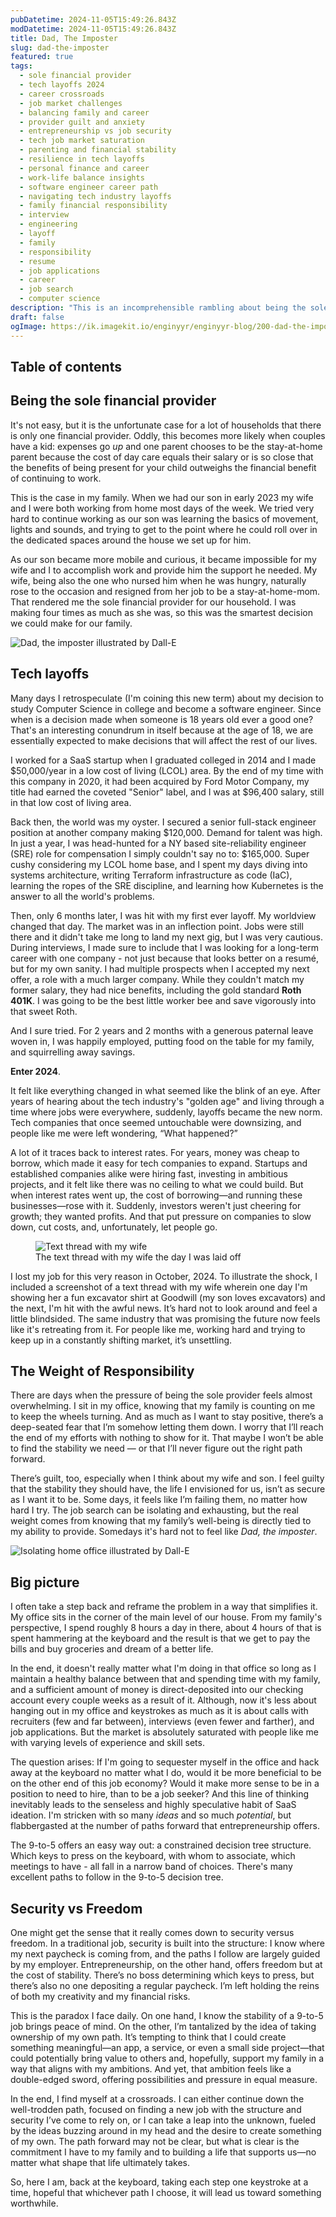 ```yaml
---
pubDatetime: 2024-11-05T15:49:26.843Z
modDatetime: 2024-11-05T15:49:26.843Z
title: Dad, The Imposter
slug: dad-the-imposter
featured: true
tags:
  - sole financial provider
  - tech layoffs 2024
  - career crossroads
  - job market challenges
  - balancing family and career
  - provider guilt and anxiety
  - entrepreneurship vs job security
  - tech job market saturation
  - parenting and financial stability
  - resilience in tech layoffs
  - personal finance and career
  - work-life balance insights
  - software engineer career path
  - navigating tech industry layoffs
  - family financial responsibility
  - interview
  - engineering
  - layoff
  - family
  - responsibility
  - resume
  - job applications
  - career
  - job search
  - computer science
description: "This is an incomprehensible rambling about being the sole financial provider for the family and being a part of the tech layoff, from the perspective of a dad in that situation."
draft: false
ogImage: https://ik.imagekit.io/enginyyr/enginyyr-blog/200-dad-the-imposter/Screenshot%202024-11-06%20at%203.37.31%E2%80%AFPM.png?updatedAt=1730925626000
---
```


## Table of contents

## Being the sole financial provider

It's not easy, but it is the unfortunate case for a lot of households that there is only one financial provider. Oddly, this becomes more likely when couples have a kid: expenses go *up* and one parent chooses to be the stay-at-home parent because the cost of day care equals their salary or is so close that the benefits of being present for your child outweighs the financial benefit of continuing to work.

This is the case in my family. When we had our son in early 2023 my wife and I were both working from home most days of the week. We tried very hard to continue working as our son was learning the basics of movement, lights and sounds, and trying to get to the point where he could roll over in the dedicated spaces around the house we set up for him.

As our son became more mobile and curious, it became impossible for my wife and I to accomplish work and provide him the support he needed. My wife, being also the one who nursed him when he was hungry, naturally rose to the occasion and resigned from her job to be a stay-at-home-mom. That rendered me the sole financial provider for our household. I was making four times as much as she was, so this was the smartest decision we could make for our family.

 ![Dad, the imposter illustrated by Dall-E](https://ik.imagekit.io/enginyyr/enginyyr-blog/200-dad-the-imposter/DALL_E%202024-11-05%2010.34.35%20-%20A%20heading%20image%20for%20a%20blog%20titled%20'Dad,%20the%20Imposter.'%20The%20scene%20depicts%20a%20father%20sitting%20alone%20in%20a%20quiet,%20dimly%20lit%20home%20office,%20conveying%20feelings%20.webp?updatedAt=1730820925347)


## Tech layoffs

Many days I retrospeculate (I'm coining this new term) about my decision to study Computer Science in college and become a software engineer. Since when is a decision made when someone is 18 years old ever a good one? That's an interesting conundrum in itself because at the age of 18, we are essentially expected to make decisions that will affect the rest of our lives.

I worked for a SaaS startup when I graduated colleged in 2014 and I made $50,000/year in a low cost of living (LCOL) area. By the end of my time with this company in 2020, it had been acquired by Ford Motor Company, my title had earned the coveted "Senior" label, and I was at $96,400 salary, still in that low cost of living area.

Back then, the world was my oyster. I secured a senior full-stack engineer position at another company making $120,000. Demand for talent was high. In just a year, I was head-hunted for a NY based site-reliability engineer (SRE) role for compensation I simply couldn't say no to: $165,000. Super cushy considering my LCOL home base, and I spent my days diving into systems architecture, writing Terraform infrastructure as code (IaC), learning the ropes of the SRE discipline, and learning how Kubernetes is the answer to all the world's problems.

Then, only 6 months later, I was hit with my first ever layoff. My worldview changed that day. The market was in an inflection point. Jobs were still there and it didn't take me long to land my next gig, but I was very cautious. During interviews, I made sure to include that I was looking for a long-term career with one company - not just because that looks better on a resumé, but for my own sanity. I had multiple prospects when I accepted my next offer, a role with a much larger company. While they couldn't match my former salary, they had nice benefits, including the gold standard **Roth 401K**. I was going to be the best little worker bee and save vigorously into that sweet Roth.

And I sure tried. For 2 years and 2 months with a generous paternal leave woven in, I was happily employed, putting food on the table for my family, and squirrelling away savings.

**Enter 2024**. 

It felt like everything changed in what seemed like the blink of an eye. After years of hearing about the tech industry's "golden age" and living through a time where jobs were everywhere, suddenly, layoffs became the new norm. Tech companies that once seemed untouchable were downsizing, and people like me were left wondering, “What happened?”

A lot of it traces back to interest rates. For years, money was cheap to borrow, which made it easy for tech companies to expand. Startups and established companies alike were hiring fast, investing in ambitious projects, and it felt like there was no ceiling to what we could build. But when interest rates went up, the cost of borrowing—and running these businesses—rose with it. Suddenly, investors weren't just cheering for growth; they wanted profits. And that put pressure on companies to slow down, cut costs, and, unfortunately, let people go.

<figure>
    <img src="https://ik.imagekit.io/enginyyr/enginyyr-blog/200-dad-the-imposter/Screenshot%202024-11-06%20at%203.37.31%E2%80%AFPM.png?updatedAt=1730925626000"
         alt="Text thread with my wife">
    <figcaption class="text-xs">The text thread with my wife the day I was laid off</figcaption>
</figure>

I lost my job for this very reason in October, 2024. To illustrate the shock, I included a screenshot of a text thread with my wife wherein one day I'm showing her a fun excavator shirt at Goodwill (my son loves excavators) and the next, I'm hit with the awful news. It’s hard not to look around and feel a little blindsided. The same industry that was promising the future now feels like it's retreating from it. For people like me, working hard and trying to keep up in a constantly shifting market, it’s unsettling.

## The Weight of Responsibility

There are days when the pressure of being the sole provider feels almost overwhelming. I sit in my office, knowing that my family is counting on me to keep the wheels turning. And as much as I want to stay positive, there’s a deep-seated fear that I’m somehow letting them down. I worry that I’ll reach the end of my efforts with nothing to show for it. That maybe I won’t be able to find the stability we need — or that I’ll never figure out the right path forward.

There’s guilt, too, especially when I think about my wife and son. I feel guilty that the stability they should have, the life I envisioned for us, isn’t as secure as I want it to be. Some days, it feels like I’m failing them, no matter how hard I try. The job search can be isolating and exhausting, but the real weight comes from knowing that my family’s well-being is directly tied to my ability to provide. Somedays it's hard not to feel like *Dad, the imposter*.

 ![Isolating home office illustrated by Dall-E](https://ik.imagekit.io/enginyyr/enginyyr-blog/200-dad-the-imposter/DALL_E%202024-11-05%2010.04.48%20-%20quiet%20home%20office.webp?updatedAt=1730820003005)

## Big picture

I often take a step back and reframe the problem in a way that simplifies it. My office sits in the corner of the main level of our house. From my family's perspective, I spend roughly 8 hours a day in there, about 4 hours of that is spent hammering at the keyboard and the result is that we get to pay the bills and buy groceries and dream of a better life.

In the end, it doesn't really matter what I'm doing in that office so long as I maintain a healthy balance between that and spending time with my family, and a sufficient amount of money is direct-deposited into our checking account every couple weeks as a result of it. Although, now it's less about hanging out in my office and keystrokes as much as it is about calls with recruiters (few and far between), interviews (even fewer and farther), and job applications. But the market is absolutely saturated with people like me with varying levels of experience and skill sets.

The question arises: If I'm going to sequester myself in the office and hack away at the keyboard no matter what I do, would it be more beneficial to be on the other end of this job economy? Would it make more sense to be in a position to need to hire, than to be a job seeker? And this line of thinking inevitably leads to the senseless and highly speculative habit of SaaS ideation. I'm stricken with so many *ideas* and so much *potential*, but flabbergasted at the number of paths forward that entrepreneurship offers.

The 9-to-5 offers an easy way out: a constrained decision tree structure. Which keys to press on the keyboard, with whom to associate, which meetings to have - all fall in a narrow band of choices. There's many excellent paths to follow in the 9-to-5 decision tree.

## Security vs Freedom

One might get the sense that it really comes down to security versus freedom. In a traditional job, security is built into the structure: I know where my next paycheck is coming from, and the paths I follow are largely guided by my employer. Entrepreneurship, on the other hand, offers freedom but at the cost of stability. There’s no boss determining which keys to press, but there’s also no one depositing a regular paycheck. I’m left holding the reins of both my creativity and my financial risks.

This is the paradox I face daily. On one hand, I know the stability of a 9-to-5 job brings peace of mind. On the other, I’m tantalized by the idea of taking ownership of my own path. It’s tempting to think that I could create something meaningful—an app, a service, or even a small side project—that could potentially bring value to others and, hopefully, support my family in a way that aligns with my ambitions. And yet, that ambition feels like a double-edged sword, offering possibilities and pressure in equal measure.

In the end, I find myself at a crossroads. I can either continue down the well-trodden path, focused on finding a new job with the structure and security I’ve come to rely on, or I can take a leap into the unknown, fueled by the ideas buzzing around in my head and the desire to create something of my own. The path forward may not be clear, but what is clear is the commitment I have to my family and to building a life that supports us—no matter what shape that life ultimately takes.

So, here I am, back at the keyboard, taking each step one keystroke at a time, hopeful that whichever path I choose, it will lead us toward something worthwhile.
